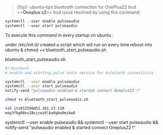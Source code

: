 > [!tip]- ubuntu-tips
> bluetooth connection for OnePlusZ2 bud
==**Oneplus z2**== bud issue resolved by using this command:
```c
systemctl --user enable pulseaudio
systemctl --user start pulseaudio
```

To execute this command in every startup on ubuntu :

under /etc/init.d/
created a script which will run on every time reboot into ubuntu & chmod +x bluetooth_start_pulseaudio.sh

bluetooth_start_pulseaudio.sh

```bash
#!/bin/bash
# enable and starting pulse audio service for buletooth connectivity

systemctl --user enable pulseaudio
systemctl --user start pulseaudio
notify-send "pulseaudio enabled & started connect OneplusZ2 !"
```

```bash
chmod +x bluetooth_start_pulseaudio.sh
```

```bash
ssh itv012596@51.161.13.110
mxp3fbg00xx28xjcwz6lba0gbo8mi4w8
```
systemctl --user enable pulseaudio && systemctl --user start pulseaudio && notify-send "pulseaudio enabled & started connect OneplusZ2 !"